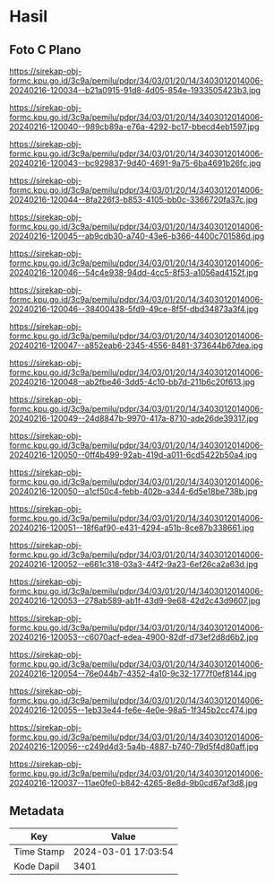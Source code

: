 # Hasil

## Foto C Plano

https://sirekap-obj-formc.kpu.go.id/3c9a/pemilu/pdpr/34/03/01/20/14/3403012014006-20240216-120034--b21a0915-91d8-4d05-854e-1933505423b3.jpg

https://sirekap-obj-formc.kpu.go.id/3c9a/pemilu/pdpr/34/03/01/20/14/3403012014006-20240216-120040--989cb89a-e76a-4292-bc17-bbecd4eb1597.jpg

https://sirekap-obj-formc.kpu.go.id/3c9a/pemilu/pdpr/34/03/01/20/14/3403012014006-20240216-120043--bc929837-9d40-4691-9a75-6ba4691b26fc.jpg

https://sirekap-obj-formc.kpu.go.id/3c9a/pemilu/pdpr/34/03/01/20/14/3403012014006-20240216-120044--8fa226f3-b853-4105-bb0c-3366720fa37c.jpg

https://sirekap-obj-formc.kpu.go.id/3c9a/pemilu/pdpr/34/03/01/20/14/3403012014006-20240216-120045--ab9cdb30-a740-43e6-b366-4400c701586d.jpg

https://sirekap-obj-formc.kpu.go.id/3c9a/pemilu/pdpr/34/03/01/20/14/3403012014006-20240216-120046--54c4e938-94dd-4cc5-8f53-a1056ad4152f.jpg

https://sirekap-obj-formc.kpu.go.id/3c9a/pemilu/pdpr/34/03/01/20/14/3403012014006-20240216-120046--38400438-5fd9-49ce-8f5f-dbd34873a3f4.jpg

https://sirekap-obj-formc.kpu.go.id/3c9a/pemilu/pdpr/34/03/01/20/14/3403012014006-20240216-120047--a852eab6-2345-4556-8481-373644b67dea.jpg

https://sirekap-obj-formc.kpu.go.id/3c9a/pemilu/pdpr/34/03/01/20/14/3403012014006-20240216-120048--ab2fbe46-3dd5-4c10-bb7d-211b6c20f613.jpg

https://sirekap-obj-formc.kpu.go.id/3c9a/pemilu/pdpr/34/03/01/20/14/3403012014006-20240216-120049--24d8847b-9970-417a-8710-ade26de39317.jpg

https://sirekap-obj-formc.kpu.go.id/3c9a/pemilu/pdpr/34/03/01/20/14/3403012014006-20240216-120050--0ff4b499-92ab-419d-a011-6cd5422b50a4.jpg

https://sirekap-obj-formc.kpu.go.id/3c9a/pemilu/pdpr/34/03/01/20/14/3403012014006-20240216-120050--a1cf50c4-febb-402b-a344-6d5e18be738b.jpg

https://sirekap-obj-formc.kpu.go.id/3c9a/pemilu/pdpr/34/03/01/20/14/3403012014006-20240216-120051--18f6af90-e431-4294-a51b-8ce87b338661.jpg

https://sirekap-obj-formc.kpu.go.id/3c9a/pemilu/pdpr/34/03/01/20/14/3403012014006-20240216-120052--e661c318-03a3-44f2-9a23-6ef26ca2a63d.jpg

https://sirekap-obj-formc.kpu.go.id/3c9a/pemilu/pdpr/34/03/01/20/14/3403012014006-20240216-120053--278ab589-ab1f-43d9-9e68-42d2c43d9607.jpg

https://sirekap-obj-formc.kpu.go.id/3c9a/pemilu/pdpr/34/03/01/20/14/3403012014006-20240216-120053--c6070acf-edea-4900-82df-d73ef2d8d6b2.jpg

https://sirekap-obj-formc.kpu.go.id/3c9a/pemilu/pdpr/34/03/01/20/14/3403012014006-20240216-120054--76e044b7-4352-4a10-9c32-1777f0ef8144.jpg

https://sirekap-obj-formc.kpu.go.id/3c9a/pemilu/pdpr/34/03/01/20/14/3403012014006-20240216-120055--1eb33e44-fe6e-4e0e-98a5-1f345b2cc474.jpg

https://sirekap-obj-formc.kpu.go.id/3c9a/pemilu/pdpr/34/03/01/20/14/3403012014006-20240216-120056--c249d4d3-5a4b-4887-b740-79d5f4d80aff.jpg

https://sirekap-obj-formc.kpu.go.id/3c9a/pemilu/pdpr/34/03/01/20/14/3403012014006-20240216-120037--11ae0fe0-b842-4265-8e8d-9b0cd67af3d8.jpg


## Metadata

| Key        | Value               |
| ---------- | ------------------- |
| Time Stamp | 2024-03-01 17:03:54 |
| Kode Dapil | 3401                |




